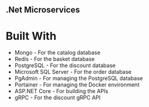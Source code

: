 ## .Net Microservices

# Built With

- Mongo - For the catalog database
- Redis - For the basket database
- PostgreSQL - For the discount database
- Microsoft SQL Server - For the order database
- PgAdmin - For managing the PostgreSQL database
- Portainer - For managing the Docker environment
- ASP.NET Core - For building the APIs
- gRPC - For the discount gRPC API

